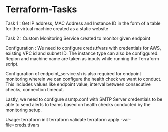 # Terraform-Tasks
Task 1 :
Get IP address, MAC Address and Instance ID in the form of a table for the virtual machine created as a static website

Task 2 :
Custom Monitoring Service created to monitor given endpoint


Configuration :
We need to configure creds.tfvars with credentials for AWS, existing VPC id and subnet ID. The instance type can also be configgured. Region and machine name are taken as inputs while running the Terraform script.

Configuration of endpoint_service.sh is also required for endpoint monitoring wherein we can configure the health check we want to conduct. This includes values like endpoint value, interval between consecutive checks, connection timeout.

Lastly, we need to configure ssmtp.conf with SMTP Server credentials to be able to send alerts to teams based on health checks conducted by the monitoring setup.


Usage:
terraform init
terraform validate
terraform apply -var-file=creds.tfvars
